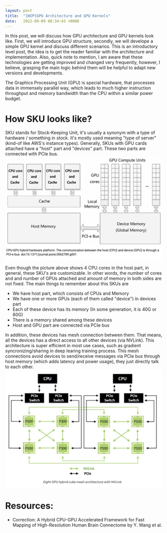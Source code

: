 ```yaml
---
layout: post
title:  "[WIP]GPU Architecture and GPU Kernels"
date:   2022-09-09 08:34:43 +0000
---
```

In this post, we will discuss how GPU architecture and GPU kernels look like. First, we will introduce GPU structure, secondly, we will develope a simple GPU kernel and discuss different scenarios. This is an introductory level post, the idea is to get the reader familiar with the architecture and implementation. Also, quick note to mention, I am aware that these technologies are getting improved and changed very frequently, however, I believe, grasping the main logic behind them will be helpful to adapt new versions and developments.  

The Graphics Processing Unit (GPU) is special hardware, that processes data in immensely parallel way, which leads to much higher instruction throughput and memory bandwidth than the CPU within a similar power budget.

# How SKU looks like?

SKU stands for Stock-Keeping Unit, it's usually a synonym with a type of hardware / something in stock. It's mostly used meaning "type of server" (kind-of like AWS's instance types). Generally, SKUs with GPU cards attached have a "host" part and "devices" part. These two parts are connected with PCIe bus.  
![GPU-CPU hybrid platform](/assets/gpu-cpu-hybrid.png)
 
Even though the picture above shows 4 CPU cores in the host part, in general, these SKU's are customizable. In other words, the number of cores and and number of GPUs attached and amount of memory in both sides are not fixed. The main things to remember about this SKUs are

 - We have host part, which consists of CPUs and Memory
 - We have one or more GPUs (each of them called "device") in devices part
 - Each of these device has its memory (In some generation, it is 40G or 80G)
 - There is a memory shared among these devices
 - Host and GPU part are connected via PCIe bus

In addition, these devices has mesh connection between them. That means, all the devices has a direct access to all other devices (via NVLink). This architecture is super efficient in most use cases, such as gradient syncronizing/sharing in deep learing training process. This mesh connections avoid devices to send/receive messages via PCIe bus through host memory (which adds latency and power usage), they just directly talk to each other.
![mesh-connection](/assets/mesh.png) 



 




# Resources:
 - Correction: A Hybrid CPU-GPU Accelerated Framework for Fast Mapping of High-Resolution Human Brain Connectome by Y. Wang et al. 
